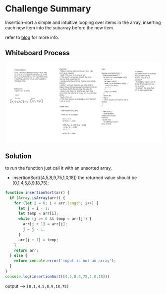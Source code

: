 # Challenge Summary

Insertion-sort a simple and intuitive looping over items in the array, inserting each new item into the subarray before the new item.

refer to [blog](./BLOG.md) for more info.

## Whiteboard Process

![whiteboard process 26](./assets/WB-26.png)

## Solution

to run the function just call it with an unsorted array,

- insertionSort([4,5,8,9,75,1,0,18]) the returned value should be [0,1,4,5,8,9,18,75];

```javascript
function insertionSort(arr) {
  if (Array.isArray(arr)) {
    for (let i = 0; i < arr.length; i++) {
      let j = i - 1;
      let temp = arr[i];
      while (j >= 0 && temp < arr[j]) {
        arr[j + 1] = arr[j];
        j = j - 1;
      }
      arr[j + 1] = temp;
    }
    return arr;
  } else {
    return console.error('input is not an array');
  }
}
console.log(insertionSort([4,5,8,9,75,1,0,18]))
```

output --> `[0,1,4,5,8,9,18,75]`